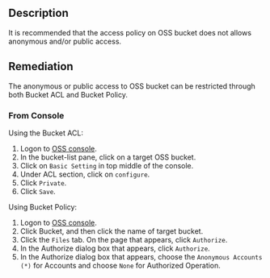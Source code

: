 ## Description

It is recommended that the access policy on OSS bucket does not allows anonymous and/or public access.

## Remediation

The anonymous or public access to OSS bucket can be restricted through both Bucket ACL and Bucket Policy.

### From Console

Using the Bucket ACL:

1. Logon to [OSS console](https://oss.console.aliyun.com/overview).
2. In the bucket-list pane, click on a target OSS bucket.
3. Click on `Basic Setting` in top middle of the console.
4. Under ACL section, click on `configure`.
5. Click `Private`.
6. Click `Save`.

Using Bucket Policy:

1. Logon to [OSS console](https://oss.console.aliyun.com/overview).
2. Click Bucket, and then click the name of target bucket.
3. Click the `Files` tab. On the page that appears, click `Authorize`.
4. In the Authorize dialog box that appears, click `Authorize`.
5. In the Authorize dialog box that appears, choose the `Anonymous Accounts (*)` for Accounts and choose `None` for Authorized Operation.
